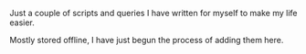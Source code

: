 Just a couple of scripts and queries I have written for myself to make my life easier.

Mostly stored offline, I have just begun the process of adding them here.
